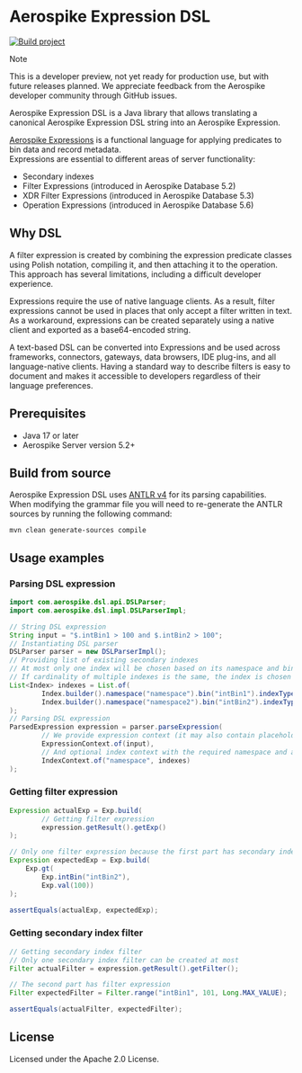 # Aerospike Expression DSL
[![Build project](https://github.com/citrusleaf/expression-dsl-java/actions/workflows/build.yml/badge.svg)](https://github.com/citrusleaf/expression-dsl-java/actions/workflows/build.yml)

> [!NOTE]
> This is a developer preview, not yet ready for production use, but with future releases planned. We appreciate feedback from the Aerospike 
> developer community through GitHub issues.

Aerospike Expression DSL is a Java library that allows translating a canonical Aerospike Expression DSL string into an Aerospike Expression.

[Aerospike Expressions](https://aerospike.com/docs/server/guide/expressions) is a functional language for applying predicates to bin data and record metadata.  
Expressions are essential to different areas of server functionality:
* Secondary indexes
* Filter Expressions (introduced in Aerospike Database 5.2)
* XDR Filter Expressions (introduced in Aerospike Database 5.3)
* Operation Expressions (introduced in Aerospike Database 5.6)

## Why DSL
A filter expression is created by combining the expression predicate classes using Polish notation, compiling it, and then attaching it to the operation.
This approach has several limitations, including a difficult developer experience.

Expressions require the use of native language clients. As a result, filter expressions cannot be used in places that only accept a filter written in text.
As a workaround, expressions can be created separately using a native client and exported as a base64-encoded string.

A text-based DSL can be converted into Expressions and be used across frameworks, connectors, gateways, data browsers, IDE plug-ins, and all language-native clients.
Having a standard way to describe filters is easy to document and makes it accessible to developers regardless of their language preferences.

## Prerequisites
* Java 17 or later
* Aerospike Server version 5.2+

## Build from source
Aerospike Expression DSL uses [ANTLR v4](https://github.com/antlr/antlr4) for its parsing capabilities.  
When modifying the grammar file you will need to re-generate the ANTLR sources by running the following command:

`mvn clean generate-sources compile`

## Usage examples

### Parsing DSL expression

```java
import com.aerospike.dsl.api.DSLParser;
import com.aerospike.dsl.impl.DSLParserImpl;

// String DSL expression
String input = "$.intBin1 > 100 and $.intBin2 > 100";
// Instantiating DSL parser
DSLParser parser = new DSLParserImpl();
// Providing list of existing secondary indexes
// At most only one index will be chosen based on its namespace and binValuesRatio (cardinality)
// If cardinality of multiple indexes is the same, the index is chosen alphabetically
List<Index> indexes = List.of(
        Index.builder().namespace("namespace").bin("intBin1").indexType(IndexType.NUMERIC).binValuesRatio(1).build(),
        Index.builder().namespace("namespace2").bin("intBin2").indexType(IndexType.NUMERIC).binValuesRatio(1).build()
);
// Parsing DSL expression
ParsedExpression expression = parser.parseExpression(
        // We provide expression context (it may also contain placeholders values as an optional argument)
        ExpressionContext.of(input), 
        // And optional index context with the required namespace and a list of existing indexes
        IndexContext.of("namespace", indexes)
);
```

### Getting filter expression

```java
Expression actualExp = Exp.build(
        // Getting filter expression
        expression.getResult().getExp()
);

// Only one filter expression because the first part has secondary index filter
Expression expectedExp = Exp.build(
    Exp.gt(
        Exp.intBin("intBin2"),
        Exp.val(100))
);

assertEquals(actualExp, expectedExp);
```

### Getting secondary index filter

```java
// Getting secondary index filter
// Only one secondary index filter can be created at most
Filter actualFilter = expression.getResult().getFilter();

// The second part has filter expression
Filter expectedFilter = Filter.range("intBin1", 101, Long.MAX_VALUE);

assertEquals(actualFilter, expectedFilter);
```

## License
Licensed under the Apache 2.0 License.
